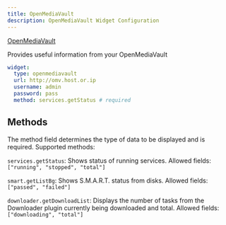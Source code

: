 ```yaml
---
title: OpenMediaVault
description: OpenMediaVault Widget Configuration
---
```


[OpenMediaVault](https://www.openmediavault.org/)

Provides useful information from your OpenMediaVault

```yaml
widget:
  type: openmediavault
  url: http://omv.host.or.ip
  username: admin
  password: pass
  method: services.getStatus # required
```

## Methods

The method field determines the type of data to be displayed and is required. Supported methods:

`services.getStatus`: Shows status of running services. Allowed fields: `["running", "stopped", "total"]`

`smart.getListBg`: Shows S.M.A.R.T. status from disks. Allowed fields: `["passed", "failed"]`

`downloader.getDownloadList`: Displays the number of tasks from the Downloader plugin currently being downloaded and total. Allowed fields: `["downloading", "total"]`
